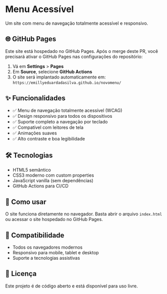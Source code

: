 # Menu Acessível

Um site com menu de navegação totalmente acessível e responsivo.

## 🌐 GitHub Pages

Este site está hospedado no GitHub Pages. Após o merge deste PR, você precisará ativar o GitHub Pages nas configurações do repositório:

1. Vá em **Settings** > **Pages**
2. Em **Source**, selecione **GitHub Actions**
3. O site será implantado automaticamente em: `https://emillyeduardadasilva.github.io/novomenu/`

## ✨ Funcionalidades

- ✅ Menu de navegação totalmente acessível (WCAG)
- ✅ Design responsivo para todos os dispositivos
- ✅ Suporte completo a navegação por teclado
- ✅ Compatível com leitores de tela
- ✅ Animações suaves
- ✅ Alto contraste e boa legibilidade

## 🛠️ Tecnologias

- HTML5 semântico
- CSS3 moderno com custom properties
- JavaScript vanilla (sem dependências)
- GitHub Actions para CI/CD

## 🚀 Como usar

O site funciona diretamente no navegador. Basta abrir o arquivo `index.html` ou acessar o site hospedado no GitHub Pages.

## 📱 Compatibilidade

- Todos os navegadores modernos
- Responsivo para mobile, tablet e desktop
- Suporte a tecnologias assistivas

## 📄 Licença

Este projeto é de código aberto e está disponível para uso livre.
